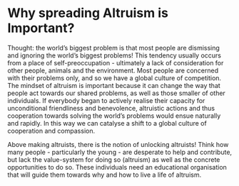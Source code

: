 # Why spreading Altruism is Important?

Thought: the world’s biggest problem is that most people are dismissing and ignoring the world’s biggest problems! This tendency usually occurs from a place of self-preoccupation - ultimately a lack of consideration for other people, animals and the environment. Most people are concerned with their problems only, and so we have a global culture of competition. The mindset of altruism is important because it can change the way that people act towards our shared problems, as well as those smaller of other individuals. If everybody began to actively realise their capacity for unconditional friendliness and benevolence, altruistic actions and thus cooperation towards solving the world’s problems would ensue naturally and rapidly. In this way we can catalyse a shift to a global culture of cooperation and compassion.

Above making altruists, there is the notion of unlocking altruists! Think how many people - particularly the young - are desperate to help and contribute, but lack the value-system for doing so (altruism) as well as the concrete opportunities to do so. These individuals need an educational organisation that will guide them towards why and how to live a life of altruism.